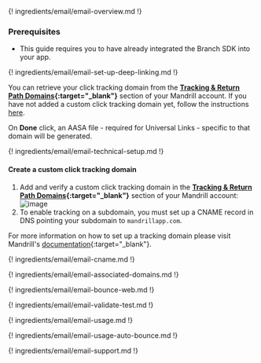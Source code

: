 ---
---

{! ingredients/email/email-overview.md !}

### Prerequisites

- This guide requires you to have already integrated the Branch SDK into your app.

{! ingredients/email/email-set-up-deep-linking.md !}

You can retrieve your click tracking domain from the **[Tracking & Return Path Domains](https://mandrillapp.com/settings/tracking-domains){:target="\_blank"}** section of your Mandrill account. If you have not added a custom click tracking domain yet, follow the instructions [here](#create-a-custom-click-tracking-domain). 

On **Done** click, an AASA file - required for Universal Links - specific to that domain will be generated.

{! ingredients/email/email-technical-setup.md !}

#### Create a custom click tracking domain

1. Add and verify a custom click tracking domain in the **[Tracking & Return Path Domains](https://mandrillapp.com/settings/tracking-domains){:target="\_blank"}** section of your Mandrill account:
   <br>
   ![image](/img/pages/email/mandrill-create-domain.png)
1. To enable tracking on a subdomain, you must set up a CNAME record in DNS pointing your subdomain to `mandrillapp.com`. 

For more information on how to set up a tracking domain please visit Mandrill's [documentation](https://mandrill.zendesk.com/hc/en-us/articles/205582917-Can-I-customize-the-domain-used-for-open-and-click-tracking-){:target="\_blank"}.

{! ingredients/email/email-cname.md !}

{! ingredients/email/email-associated-domains.md !}

{! ingredients/email/email-bounce-web.md !}

{! ingredients/email/email-validate-test.md !}

{! ingredients/email/email-usage.md !}

{! ingredients/email/email-usage-auto-bounce.md !}

{! ingredients/email/email-support.md !}
